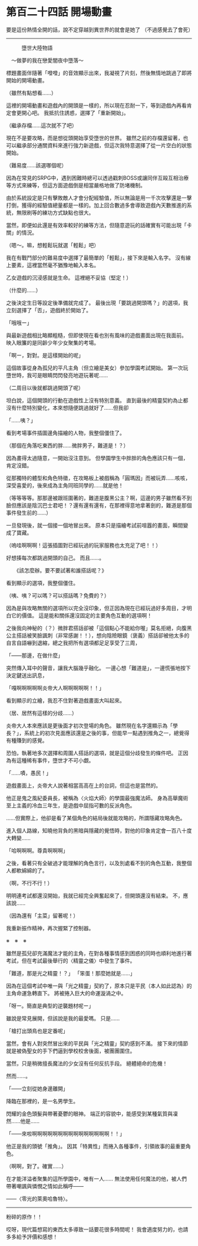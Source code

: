 # 第百二十四話 開場動畫

要是這份熱情全開的話，說不定穿越到異世界的就會是她了
（不過感覺去了會死）

---

　　　墮世大陸物語

　～做夢的我在戀愛闇夜中墮落～

標題畫面伴隨著「噔噔」的音效顯示出來，我凝視了片刻，然後無情地跳過了即將開始的開場動畫。

（雖然有點想看……）

這裡的開場動畫和遊戲內的開頭是一樣的，所以現在忍耐一下，等到遊戲內再看肯定會更開心吧。
我抵抗住誘惑，選擇了「重新開始」。

（繼承存檔……這次就不了吧）

現在不是要攻略，而是想從頭開始享受墮世的世界。
雖然之前的存檔還留著，也可以繼承部分通關資料來進行強力新遊戲，但這次我特意選擇了從一片空白的狀態開始。

（難易度……該選哪個呢）

因為在常見的SRPG中，遇到困難時總可以透過戳刺BOSS或讓同伴互毆互相治療等方式來練等，但這方面遊戲倒是相當嚴格地做了防堵機制。

由於系統設定是只有擊敗敵人才會分配經驗值，所以無論是用一千次攻擊還是一擊打倒，獲得的經驗值總量都是一樣的。加上回合數過多會導致遊戲內天數推進的系統，無限刷等的練功方式缺點也很大。

當然，即便如此還是有效率較好的練等方法，但隨意遊玩的話確實有可能出現「卡關」的情況。

（嗯～。嘛，想輕鬆玩就選「輕鬆」吧）

我在有戰鬥部分的難易度中選擇了最簡單的「輕鬆」，接下來是輸入名字。
沒有線上要素，這裡當然毫不猶豫地輸入本名。

乙女遊戲的沉浸感就是生命。
這裡絕不妥協（堅定！）

（什麼的……）

之後決定生日等設定後準備就完成了。
最後出現「要跳過開頭嗎？」的選項，我立刻選擇了「否」，遊戲終於開始了。

「哦哦ー」

與最新遊戲相比略顯粗糙，但即使現在看也別有風味的遊戲畫面出現在我面前。
映入眼簾的是同齡少年少女聚集的考場。

「啊ー，對對。是這樣開始的呢」

這個故事從身為孤兒的平凡主角（但立繪是美女）參加學園考試開始。
第一次玩墮世時，我可是眼睛閃閃發亮地遊玩著呢……

（二周目以後就都跳過開頭了呢）

坦白說，這個開頭的行動在遊戲性上沒有特別意義。
直到最後的精靈契約為止都沒有什麼特別變化，本來想隨便跳過就好了……但我卻

「……咦？」

看到考場事件插圖邊角描繪的人物，我整個僵住了。

（那個在角落吃東西的胖……微胖男子，難道是！？）

因為畫得太過隨意，一開始沒注意到。
但學園學生中胖胖的角色應該只有一個，肯定沒錯。

從那獨特的體型和角色特徵，在攻略板上被戲稱為「圓瑪因」而被玩弄……咳咳，深受喜愛的，後來成為主角同班同學的……就是他！

（等等等等。那那邊被跟班圍著的，難道是腹黑公主？啊，這邊的男子雖然看不到臉但應該是陰沉巴士君吧！？還有還有還有，在那裡得意地拿著劍的，難道是那個事件發生前的……）

一旦發現後，就一個接一個地冒出來。
原本只是描繪考試前喧囂的畫面，瞬間變成了寶藏。

（嗚哇啊啊啊！這張插圖對已經玩過的玩家服務也太充足了吧！！）

好想揍每次都跳過開頭的自己。
而且……。

　　《該怎麼辦。要不要試著和誰搭話呢？》

看到顯示的選項，我整個僵住。

（咦、咦？可以嗎？可以搭話嗎？免費的？）

因為是與攻略無關的選項所以完全沒印象，但正因為現在已經玩過好多周目，才明白它的價值。
這是能和關係還沒固定的主要角色互動的選項啊！

之後我向神秘的（？）微胖君搭話卻被「這個點心不能給你喔」莫名拒絕，向腹黑公主搭話被笑臉諷刺（非常感謝！！），想向陰險眼鏡（褒義）搭話卻被他太多的自言自語嚇到退縮，總之我把所有選項都足足享受了三周，

「――那邊，在做什麼」

突然傳入耳中的聲音，讓我大腦幾乎融化。
一邊心想「難道是」，一邊慌張地按下決定鍵送出訊息，

「嘎啊啊啊啊啊炎帝大人啊啊啊啊啊！！」

看到顯示的立繪，我忍不住對著遊戲畫面大叫起來。

（居、居然有這樣的分歧……）

炎帝大人本來應該是更後面才初次登場的角色。
雖然現在名字還顯示為「學長？」，系統上的初次見面應該還是之後的事，但能早一點遇到推角之一，總覺得有種賺到的感覺。

恐怕，執著地多次選擇和周圍人搭話的選項，就是這個分歧發生的條件吧。
正因為有這種稀有事件，墮世才不可小覷。

「……嘖，愚民！」

遊戲畫面上，炎帝大人說著相當高高在上的台詞，但這也是當然的。

他正是鬼之風紀委員長，被稱為〈火焰大師〉的學園最強魔法師。
身為高舉魔術至上主義的冷血三年生，是遊戲中屈指可數的反派角色。

……但實際上，他卻是看了某個角色的結局後就能攻略的，所謂隱藏攻略角色。

進入個人路線，知曉他背負的黑暗與隱藏的覺悟時，對他的印象肯定會一百八十度大轉變……

「哈啊啊啊。尊貴啊啊啊」

之後，看著只有全破過才能理解的角色言行，以及別處看不到的角色互動，我整個人都軟綿綿的了。

（啊，不行不行！）

明明連考試都還沒開始，我就已經完全興奮起來了，但開頭還沒有結束。
不，應該說……

（因為還有「主菜」留著呢！）

我重新振作精神，再次握緊了控制器。

※　※　※

雖然是孤兒卻充滿魔法才能的主角，在對各種事情感到困惑的同時也順利地進行著考試，但在考試最後舉行的〈精靈之儀〉中發生了事件。

「難道，那是光之精靈！？」
「笨蛋！那麼她就是……」

因為在這個考試中唯一與「光之精靈」契約了，原本只是平民（本人如此認為）的主角命運急轉直下。
將被捲入巨大的命運漩渦之中。

「呀ー。簡直是典型的逆襲題材呢ー」

雖說是常見展開，但該說是我的最愛嗎。
只是……

「槍打出頭鳥也是定番呢」

當然，會有人對突然冒出來的平民與「光之精靈」契約感到不滿。
接下來的情節就是被偽聖女的手下們逼到學校校舍後面，被團團圍住。

當然，只是稍微擅長魔法的少女沒有任何反抗手段。
絕體絕命的危機！

然而……。

「――立刻從她身邊離開」

降臨在那裡的，是一名男學生。

閃耀的金色頭髮與帶著憂鬱的眼神。
端正的容貌中，能感受到某種氣質與凜然……他是……

「――來啦啊啊啊啊啊啊啊啊啊啊啊啊啊啊啊！！」

他正是我的頭號「推角」。
因其「特異性」而捲入各種事件，引領故事的最重要角色。

（啊啊，對了。確實……）

在才能洋溢者聚集的這所學園中，唯有一人……
無法使用任何魔法的他，被人們帶著嘲諷與憐憫之情如此稱呼――

――〈零光的萊奧哈魯特〉。

---

粉碎的原作！！

哎呀，現代篇想寫的東西太多導致一話要花很多時間呢！
我會適度努力的，也請多多給予評價和感想！